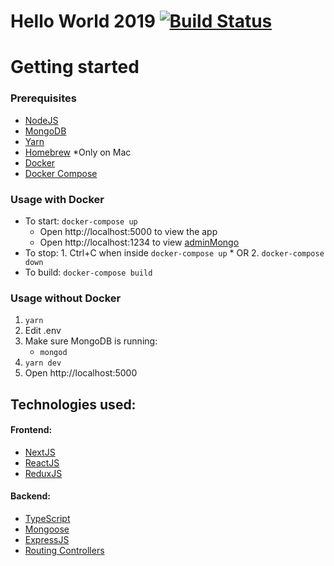 # Hello World 2019 [![Build Status](https://travis-ci.com/ashwinGokhale/HelloWorld2019.svg?branch=master)](https://travis-ci.com/ashwinGokhale/HelloWorld2019)

# Getting started

### Prerequisites

-   [NodeJS](https://nodejs.org/en/)
-   [MongoDB](https://docs.mongodb.com/manual/installation/)
-   [Yarn](https://yarnpkg.com/en/docs/install)
-   [Homebrew](https://brew.sh/) \*Only on Mac
-   [Docker](https://www.docker.com/)
-   [Docker Compose](https://docs.docker.com/compose/install/)

### Usage with Docker

-   To start: `docker-compose up`
    -   Open http://localhost:5000 to view the app
    -   Open http://localhost:1234 to view [adminMongo](https://adminmongo.markmoffat.com/)
-   To stop: 1. Ctrl+C when inside `docker-compose up` \* OR 2. `docker-compose down`
-   To build: `docker-compose build`

### Usage without Docker

1. `yarn`
2. Edit .env
3. Make sure MongoDB is running:
    - `mongod`
4. `yarn dev`
5. Open http://localhost:5000

## Technologies used:

#### Frontend:

-   [NextJS](https://nextjs.org/)
-   [ReactJS](https://reactjs.org/)
-   [ReduxJS](https://redux.js.org/)

#### Backend:

-   [TypeScript](https://www.typescriptlang.org/)
-   [Mongoose](https://mongoosejs.com/)
-   [ExpressJS](https://expressjs.com/)
-   [Routing Controllers](https://github.com/typestack/routing-controllers)
